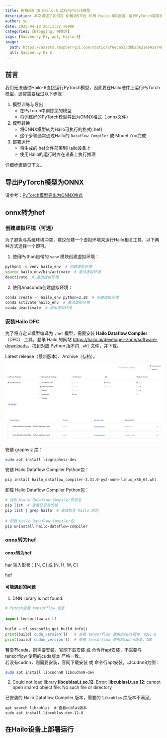 ```yaml
---
title: 树莓派5 加 Hailo-8 运行PyTorch模型
description: 本文讲述了如何在 树莓派5平台 利用 Hailo-8加速器，运行PyTorch深度学习模型。
author: yu
date: 2025-04-13 20:11:52 +0800
categories: [Blogging, 树莓派]
tags: [Raspberry Pi, apt, Hailo-8]
image:
  path: https://assets.raspberrypi.com/static/8f6eca535dbb23a21eb41a748050e3a0/33b96/16gb.webp
  alt: Raspberry Pi 5
---
```


## 前言

我们无法通过Hailo-8直接运行PyTorch模型，因此要在Hailo硬件上运行PyTorch模型，通常需要经过以下步骤：
1. 模型训练与导出
   - 在PyTorch中训练您的模型
   - 将训练好的PyTorch模型导出为ONNX格式（.onnx文件）
2. 模型转换
   - 将ONNX模型转为Hailo可执行的格式(.hef)
   - 这个步骤通常通过Hailo的 `Dataflow Compiler` 或 Model Zoo完成
3. 部署运行
   - 将生成的.hef文件部署到Hailo设备上
   - 使用Hailo的运行时库在设备上执行推理

详细步骤请见下文。

##  导出PyTorch模型为ONNX

请参考：[PyTorch模型导出为ONNX格式](https://jiuyu77.github.io/posts/PyTorch-onnx-export/)

## onnx转为hef

### 创建虚拟环境（可选）

为了避免与系统环境冲突，建议创建一个虚拟环境来运行Hailo相关工具，以下两种方式选择一个即可。

1. 使用Python自带的 `venv` 模块创建虚拟环境：
```bash
python3 -m venv hailo_env  # 创建虚拟环境
source hailo_env/bin/activate  # 激活虚拟环境
deactivate  # 退出虚拟环境
```

2. 使用Anaconda创建虚拟环境：
```bash
conda create -n hailo_env python=3.10  # 创建虚拟环境
conda activate hailo_env  # 激活虚拟环境
conda deactivate  # 退出虚拟环境
```

### 安装Hailo DFC

为了将自定义模型编译为 `.hef` 模型，需要安装 **Hailo Dataflow Compiler**（DFC） 工具。登录 Hailo 的网站 <a href="https://hailo.ai/developer-zone/software-downloads" target="_blank">https://hailo.ai/developer-zone/software-downloads</a>，找到对应 Python 版本的 `.whl` 文件，并下载。


Latest release（最新版本）、Archive（存档）。

![](/common/posts/hailo/hailo-Dataflow-Compiler.png)

安装 graphviz 库：
```bash
sudo apt install libgraphviz-dev
```

安装 Hailo Dataflow Compiler Python包：
```bash
pip install hailo_dataflow_compiler-3.31.0-py3-none-linux_x86_64.whl
```

卸载 Hailo Dataflow Compiler Python包：
```bash
# 找到 Hailo Dataflow Compiler的包名
pip list  # 查看已安装的包
pip list | grep hailo  # 查找包含 hailo 的包

# 卸载 Hailo Dataflow Compiler包
pip uninstall hailo-dataflow-compiler
```


### onnx转为hef

#### onnx转为hef

har 输入形状：[N, C] 或 [N, H, W, C]

hef

#### 可能遇到的问题

1. DNN library is not found.
```python
# Python查看 tensorflow 信息

import tensorflow as tf

build = tf.sysconfig.get_build_info()
print(build['cuda_version'])   # 查看 tensorflow 使用的cuda版本，如11.8
print(build['cudnn_version'])  # 查看 tensorflow 使用的cudnn版本，如8
```
若没有cuda，则需要安装，官网下载安装 或 命令行apt安装，不需要与tensorflow 使用的cuda版本 严格一致。  
若没有cudnn，则需要安装，官网下载安装 或 命令行apt安装，以cudnn8为例：
```bash
sudo apt install libcudnn8 libcudnn8-dev
```

2. Could not load library **libcublasLt.so.12**. Error: **libcublasLt.so.12**: cannot open shared object file: No such file or directory

已安装的 Hailo Dataflow Compiler 版本，需要的 `libcublas` 库版本不满足。
```shell
apt search libcublas  # 查看cublas版本
sudo apt install libcublas-dev-12-8
```

## 在Hailo设备上部署运行

